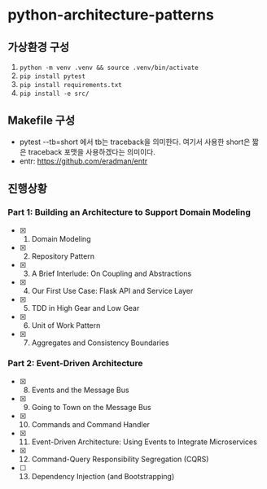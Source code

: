 # python-architecture-patterns

## 가상환경 구성

1. `python -m venv .venv && source .venv/bin/activate`
2. `pip install pytest`
3. `pip install requirements.txt`
4. `pip install -e src/`

## Makefile 구성

- pytest --tb=short 에서 tb는 traceback을 의미한다. 여기서 사용한 short은 짧은 traceback 포맷을 사용하겠다는 의미이다.
- entr: https://github.com/eradman/entr

## 진행상황

### Part 1: Building an Architecture to Support Domain Modeling

- [x] 1. Domain Modeling
- [x] 2. Repository Pattern
- [x] 3. A Brief Interlude: On Coupling and Abstractions
- [x] 4. Our First Use Case: Flask API and Service Layer
- [x] 5. TDD in High Gear and Low Gear
- [x] 6. Unit of Work Pattern
- [x] 7. Aggregates and Consistency Boundaries

### Part 2: Event-Driven Architecture

- [x] 8. Events and the Message Bus
- [x] 9. Going to Town on the Message Bus
- [x] 10. Commands and Command Handler
- [x] 11. Event-Driven Architecture: Using Events to Integrate Microservices
- [x] 12. Command-Query Responsibility Segregation (CQRS)
- [ ] 13. Dependency Injection (and Bootstrapping)
